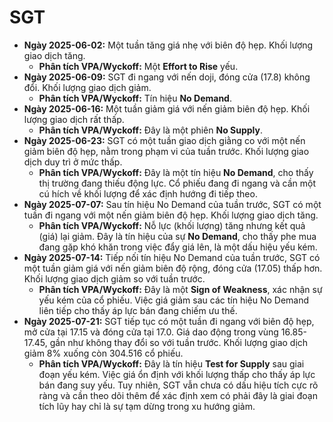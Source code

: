 # SGT

- **Ngày 2025-06-02:** Một tuần tăng giá nhẹ với biên độ hẹp. Khối lượng giao dịch tăng.
    - **Phân tích VPA/Wyckoff:** Một **Effort to Rise** yếu.
- **Ngày 2025-06-09:** SGT đi ngang với nến doji, đóng cửa (17.8) không đổi. Khối lượng giao dịch giảm.
    - **Phân tích VPA/Wyckoff:** Tín hiệu **No Demand**.
- **Ngày 2025-06-16:** Một tuần giảm giá với nến giảm biên độ hẹp. Khối lượng giao dịch rất thấp.
    - **Phân tích VPA/Wyckoff:** Đây là một phiên **No Supply**.
- **Ngày 2025-06-23:** SGT có một tuần giao dịch giằng co với một nến giảm biên độ hẹp, nằm trong phạm vi của tuần trước. Khối lượng giao dịch duy trì ở mức thấp.
    - **Phân tích VPA/Wyckoff:** Đây là một tín hiệu **No Demand**, cho thấy thị trường đang thiếu động lực. Cổ phiếu đang đi ngang và cần một cú hích về khối lượng để xác định hướng đi tiếp theo.
- **Ngày 2025-07-07:** Sau tín hiệu No Demand của tuần trước, SGT có một tuần đi ngang với một nến giảm biên độ hẹp. Khối lượng giao dịch tăng.
    - **Phân tích VPA/Wyckoff:** Nỗ lực (khối lượng) tăng nhưng kết quả (giá) lại giảm. Đây là tín hiệu của sự **No Demand**, cho thấy phe mua đang gặp khó khăn trong việc đẩy giá lên, là một dấu hiệu yếu kém.
- **Ngày 2025-07-14:** Tiếp nối tín hiệu No Demand của tuần trước, SGT có một tuần giảm giá với nến giảm biên độ rộng, đóng cửa (17.05) thấp hơn. Khối lượng giao dịch giảm so với tuần trước.
    - **Phân tích VPA/Wyckoff:** Đây là một **Sign of Weakness**, xác nhận sự yếu kém của cổ phiếu. Việc giá giảm sau các tín hiệu No Demand liên tiếp cho thấy áp lực bán đang chiếm ưu thế.
- **Ngày 2025-07-21:** SGT tiếp tục có một tuần đi ngang với biên độ hẹp, mở cửa tại 17.15 và đóng cửa tại 17.0. Giá dao động trong vùng 16.85-17.45, gần như không thay đổi so với tuần trước. Khối lượng giao dịch giảm 8% xuống còn 304.516 cổ phiếu.
    - **Phân tích VPA/Wyckoff:** Đây là tín hiệu **Test for Supply** sau giai đoạn yếu kém. Việc giá ổn định với khối lượng thấp cho thấy áp lực bán đang suy yếu. Tuy nhiên, SGT vẫn chưa có dấu hiệu tích cực rõ ràng và cần theo dõi thêm để xác định xem có phải đây là giai đoạn tích lũy hay chỉ là sự tạm dừng trong xu hướng giảm.


